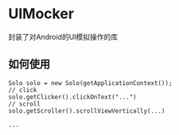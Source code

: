 # UIMocker
封装了对Android的UI模拟操作的库

## 如何使用

```
Solo solo = new Solo(getApplicationContext());
// click
solo.getClicker().clickOnText("...")
// scroll
solo.getScroller().scrollViewVertically(...)

...
```

